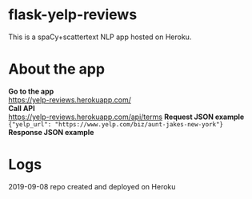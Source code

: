 # flask-yelp-reviews

This is a spaCy+scattertext NLP app hosted on Heroku.

# About the app
**Go to the app**   
https://yelp-reviews.herokuapp.com/   
**Call API**     
https://yelp-reviews.herokuapp.com/api/terms
**Request JSON example**    
`{"yelp_url": "https://www.yelp.com/biz/aunt-jakes-new-york"}`  
**Response JSON example**   

# Logs 

2019-09-08 repo created and deployed on Heroku

